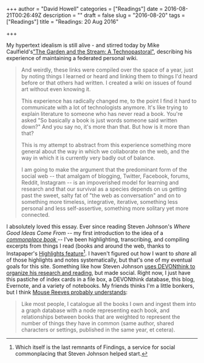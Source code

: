 +++
author = "David Howell"
categories = ["Readings"]
date = 2016-08-21T00:26:49Z
description = ""
draft = false
slug = "2016-08-20"
tags = ["Readings"]
title = "Readings: 20 Aug 2016"

+++


My hypertext idealism is still alive - and stirred today by Mike Caulfield's["The Garden and the Stream: A Technopastoral"](https://hapgood.us/2015/10/17/the-garden-and-the-stream-a-technopastoral/ "The Garden and the Stream: A Technopastoral"), describing his experience of maintaining a federated personal wiki.

> And weirdly, these links were compiled over the space of a year, just by noting things I learned or heard and linking them to things I'd heard before or that others had written. I created a wiki on issues of found art without even knowing it.
>
> This experience has radically changed me, to the point I find it hard to communicate with a lot of technologists anymore. It's like trying to explain literature to someone who has never read a book. You're asked "So basically a book is just words someone said written down?" And you say no, it's more than that. But how is it more than that?
>
> This is my attempt to abstract from this experience something more general about the way in which we collaborate on the web, and the way in which it is currently very badly out of balance.
>
> I am going to make the argument that the predominant form of the social web -- that amalgam of blogging, Twitter, Facebook, forums, Reddit, Instagram -- is an impoverished model for learning and research and that our survival as a species depends on us getting past the sweet, salty fat of "the web as conversation" and on to something more timeless, integrative, iterative, something less personal and less self-assertive, something more solitary yet more connected.

I absolutely loved this essay. Ever since reading Steven Johnson's _Where Good Ideas Come From_ -- my first introduction to the idea of a [*commonplace book* ](https://en.wikipedia.org/wiki/Commonplace_book) -- I've been highlighting, transcribing, and compiling excerpts from things I read (books and around the web, thanks to Instapaper's [Highlights feature](http://blog.instapaper.com/post/85125160146)[^1]. I haven't figured out how I want to _share_ all of those highlights and notes systematically, but that's one of my eventual goals for this site. Something like how Steven Johnson [uses DEVONthink to organize his research and reading](http://www.stevenberlinjohnson.com/movabletype/archives/000230.html), but made social. Right now, I just have this pastiche of index cards in a file box, a DEVONthink database, this blog, Evernote, and a variety of notebooks. My friends thinks I'm a little bonkers, but I think [Mouse Reeves probably understands](https://web.archive.org/web/20160624002725/https://blog.mousereeve.com/finding-a-minimum-spanning-tree-prims-algorithm/):

> Like most people, I catalogue all the books I own and ingest them into a graph database with a node representing each book, and relationships between books that are weighted to represent the number of things they have in common (same author, shared characters or settings, published in the same year, et cetera).

[^1]: Which itself is the last remnants of Findings, a service for social commonplacing that Steven Johnson helped start.

